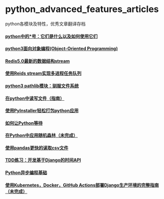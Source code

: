 # python_advanced_features_articles
python各模块及特性，优秀文章翻译存档
#### [python中的*号：它们是什么以及如何使用它们](https://github.com/Boreas514/python_advanced_features_articles/blob/master/Asterisks%20in%20Python.md)

#### [python3面向对象编程(Object-Oriented Programming)](https://github.com/Boreas514/python_advanced_features_articles/blob/master/Object-Oriented%20Programming(OOP)%20in%20Python3.md)

#### [Redis5.0最新的数据结构stream](https://github.com/Boreas514/python_advanced_features_articles/blob/master/Introduction%20to%20Redis%20Streams.md)

#### [使用Reids stream实现多进程任务队列](https://github.com/Boreas514/python_advanced_features_articles/blob/master/Multi-process%20task%20queue%20using%20Redis%20Streams.md)

#### [python3 pathlib模块：驯服文件系统](https://github.com/Boreas514/python_advanced_features_articles/blob/master/Python3%20pathlib%20Module.md)

#### [在python中读写文件（指南）](https://github.com/Boreas514/python_advanced_features_articles/blob/master/Reading%20and%20Writing%20Files%20in%20Python%20(Guide).md)

#### [使用PyInstaller轻松打包python应用](https://github.com/Boreas514/python_advanced_features_articles/blob/master/Using%20PyInstaller%20to%20Easily%20Distribute%20Python%20Applications.md)

#### [如何让Python等待](https://github.com/Boreas514/python_advanced_features_articles/blob/master/How%20to%20Make%20Python%20Wait.md)

#### [在Python中应用随机森林（未完成）](https://github.com/Boreas514/python_advanced_features_articles/blob/master/An%20Implementation%20and%20Explanation%20of%20the%20Random%20Forest%20in%20Python.md)

#### [使用pandas更快的读取csv文件](https://github.com/Boreas514/python_advanced_features_articles/blob/master/The%20fastest%20way%20to%20read%20a%20CSV%20in%20Pandas.md)

#### [TDD练习：开发基于Django的时间API](https://github.com/Boreas514/python_advanced_features_articles/blob/master/TDD%20Practice%20Time%20API%20with%20Django.md)

#### [Python异步编程基础](https://github.com/Boreas514/python_advanced_features_articles/blob/master/Python%20Asynchronous%20Programming%20Fundamentals.md#%E5%8E%86%E5%8F%B2%E6%B3%A8%E9%87%8A%EF%BC%9A%E5%9F%BA%E4%BA%8E%E7%94%9F%E6%88%90%E5%99%A8%E7%9A%84%E5%8D%8F%E7%A8%8B)

 #### [使用Kubernetes，Docker，GitHub Actions部署Django生产环境的完整指南（未完成）]()